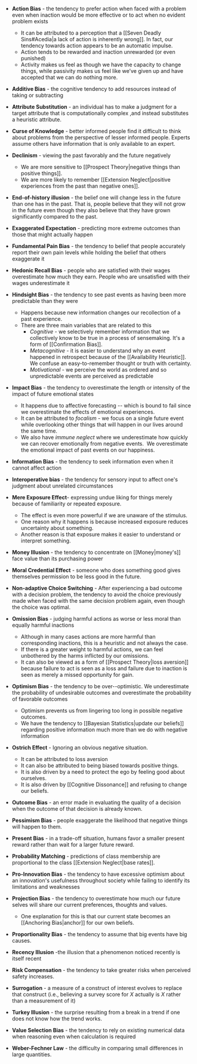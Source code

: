 * **Action Bias** - the tendency to prefer action when faced with a problem even when inaction would be more effective or to act when no evident problem exists
	* It can be attributed to a perception that a [[Seven Deadly Sins#Acedia|a lack of action is inherently wrong]]. In fact, our tendency towards action appears to be an automatic impulse.
	* Action tends to be rewarded and inaction unrewarded (or even punished)
	* Activity makes us feel as though we have the capacity to change things, while passivity makes us feel like we’ve given up and have accepted that we can do nothing more.
* **Additive Bias** - the cognitive tendency to add resources instead of taking or subtracting
* **Attribute Substitution** - an individual has to make a judgment for a target attribute that is computationally complex ,and instead substitutes a heuristic attribute.
* **Curse of Knowledge** - better informed people find it difficult to think about problems from the perspective of lesser informed people. Experts assume others have information that is only available to an expert.
* **Declinism** - viewing the past favorably and the future negatively
	* We are more sensitive to [[Prospect Theory|negative things than positive things]]. 
	* We are more likely to remember [[Extension Neglect|positive experiences from the past than negative ones]]. 
* **End-of-history illusion** - the belief one will change less in the future than one has in the past.  That is, people believe that they will not grow in the future even though they also believe that they have grown significantly compared to the past.
* **Exaggerated Expectation** - predicting more extreme outcomes than those that might actually happen
* **Fundamental Pain Bias** - the tendency to belief that people accurately report their own pain levels while holding the belief that others exaggerate it
* **Hedonic Recall Bias** - people who are satisfied with their wages overestimate how much they earn. People who are unsatisfied with their wages underestimate it
* **Hindsight Bias** - the tendency to see past events as having been more predictable than they were
	* Happens because new information changes our recollection of a past experience.
	* There are three main variables that are related to this
		* *Cognitive* - we selectively remember information that we collectively know to be true in a process of sensemaking. It's a form of [[Confirmation Bias]].
		* *Metacognitive* - it is easier to understand why an event happened in retrospect because of the [[Availability Heuristic]]. We confuse an easy-to-remember thought or truth with certainty.
		* *Motivational* - we perceive the world as ordered and so unpredictable events are perceived as predictable
* **Impact Bias** - the tendency to overestimate the length or intensity of the impact of future emotional states
	* It happens due to affective forecasting -- which is bound to fail since we overestimate the effects of emotional experiences.
	* It can be attributed to *focalism* - we focus on a single future event while overlooking other things that will happen in our lives around the same time.
	* We also have *immune neglect* where we underestimate how quickly we can recover emotionally from negative events.  We overestimate the emotional impact of past events on our happiness.
* **Information Bias** - the tendency to seek information even when it cannot affect action
* **Interoperative bias** - the tendency for sensory input to affect one's judgment about unrelated circumstances
* **Mere Exposure Effect**- expressing undue liking for things merely because of familiarity or repeated exposure.
	* The effect is even more powerful if we are unaware of the stimulus.
	* One reason why it happens is because increased exposure reduces uncertainty about something.
	* Another reason is that exposure makes it easier to understand or interpret something.
* **Money Illusion** - the tendency to concentrate on [[Money|money's]] face value than its purchasing power
* **Moral Credential Effect** - someone who does something good gives themselves permission to be less good in the future.
* **Non-adaptive Choice Switching** - After experiencing a bad outcome with a decision problem, the tendency to avoid the choice previously made when faced with the same decision problem again, even though the choice was optimal.
* **Omission Bias** - judging harmful actions as worse or less moral than equally harmful inactions
	* Although in many cases actions are more harmful than corresponding inactions, this is a heuristic and not always the case.
	* If there is a greater weight to harmful actions, we can feel unbothered by the harms inflicted by our omissions.
	* It can also be viewed as a form of [[Prospect Theory|loss aversion]] because failure to act is seen as a loss and failure due to inaction is seen as merely a missed opportunity for gain.
* **Optimism Bias** - the tendency to be over--optimistic. We underestimate the probability of undesirable outcomes and overestimate the probability of favorable outcomes
	* Optimism prevents us from lingering too long in possible negative outcomes.
	* We have the tendency to [[Bayesian Statistics|update our beliefs]] regarding positive information much more than we do with negative information
* **Ostrich Effect** - Ignoring an obvious negative situation.
	* It can be attributed to loss aversion 
	* It can also be attributed to being biased towards positive things.
	* It is also driven by a need to protect the ego by feeling good about ourselves.
	* It is also driven by [[Cognitive Dissonance]] and refusing to change our beliefs.

* **Outcome Bias** - an error made in evaluating the quality of a decision when the outcome of that decision is already known. 
* **Pessimism Bias** - people exaggerate the likelihood that negative things will happen to them.
* **Present Bias** - in a trade-off situation, humans favor a smaller present reward rather than wait for a larger future reward.
* **Probability Matching** - predictions of class membership are proportional to the class [[Extension Neglect|base rates]].

* **Pro-Innovation Bias** - the tendency to have excessive optimism about an innovation's usefulness throughout society while failing to identify its limitations and weaknesses
* **Projection Bias** - the tendency to overestimate how much our future selves will share our current preferences, thoughts and values.
	* One explanation for this is that our current state becomes an [[Anchoring Bias|anchor]] for our own beliefs. 
* **Proportionality Bias** - the tendency to assume that big events have big causes.
* **Recency Illusion** -the illusion that a phenomenon noticed recently is itself recent
* **Risk Compensation** - the tendency to take greater risks when perceived safety increases.

* **Surrogation** - a measure of a construct of interest evolves to replace that construct (i.e., believing a survey score for $X$ actually is $X$ rather than a measurement of it)
* **Turkey Illusion** - the surprise resulting from a break in a trend if one does not know how the trend works.
* **Value Selection Bias** - the tendency to rely on existing numerical data when reasoning even when calculation is required
* **Weber-Fechner Law** - the difficulty in comparing small differences in large quantities.